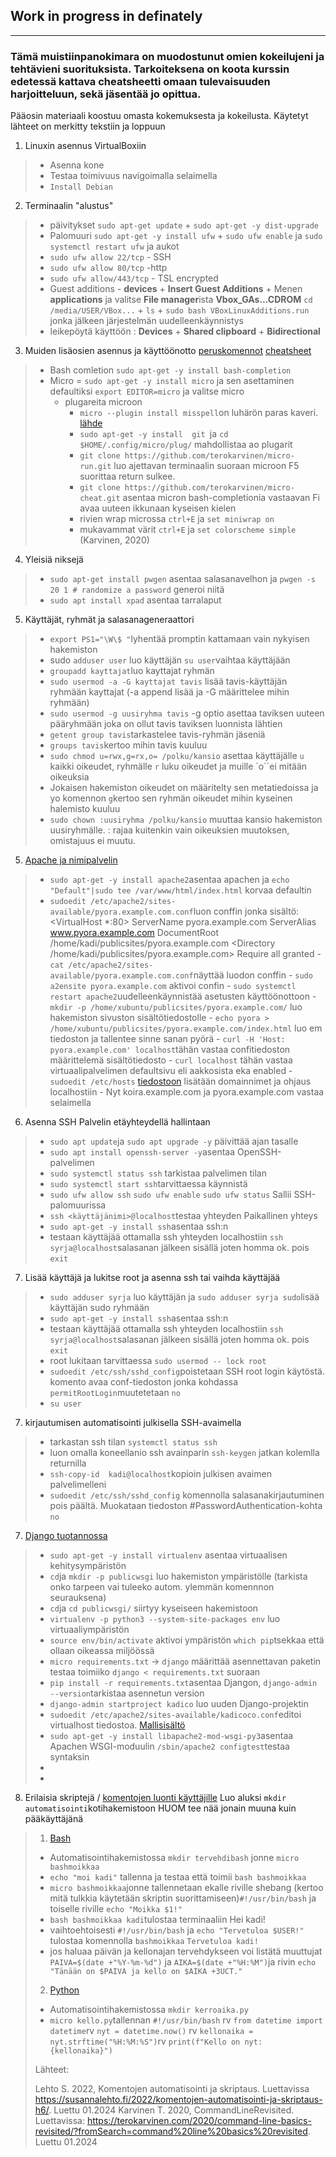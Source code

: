 ## Work in progress in definately

--- 

### Tämä muistiinpanokimara on muodostunut omien kokeilujeni ja tehtävieni suorituksista. Tarkoiteksena on koota kurssin edetessä kattava cheatsheetti omaan tulevaisuuden harjoitteluun, sekä jäsentää jo opittua. 
Pääosin materiaali koostuu omasta kokemuksesta ja kokeilusta. Käytetyt lähteet on merkitty tekstiin ja loppuun

1. Linuxin asennus VirtualBoxiin
 > - Asenna kone
 > - Testaa toimivuus navigoimalla selaimella
 > - `Install Debian`
   
2. Terminaalin "alustus"
>  - päivitykset
>     `sudo apt-get update` + `sudo apt-get -y dist-upgrade`
>  - Palomuuri
>     `sudo apt-get -y install ufw` + `sudo ufw enable` ja `sudo systemctl restart ufw`
>    ja aukot
>   - `sudo ufw allow 22/tcp` - SSH
>   - `sudo ufw allow 80/tcp` -http
>   - `sudo ufw allow/443/tcp` - TSL encrypted
>  - Guest additions - **devices** + **Insert Guest Additions** + Menen **applications** ja valitse **File manager**ista **Vbox_GAs...CDROM**
>        `cd /media/USER/VBox...` + `ls` + `sudo bash VBoxLinuxAdditions.run` jonka jälkeen järjestelmän uudelleenkäynnistys
>  - leikepöytä käyttöön : **Devices** + **Shared clipboard** + **Bidirectional**

3. Muiden lisäosien asennus ja käyttöönotto [peruskomennot](https://terokarvinen.com/2020/command-line-basics-revisited/?fromSearch=command%20line%20basics%20revisited) [cheatsheet](https://terokarvinen.com/2022/command-palette-cheatsheet-run-and-make-micro/)
>  - Bash comletion `sudo apt-get -y install bash-completion` 
>  - Micro = `sudo apt-get -y install micro` ja sen asettaminen defaultiksi `export EDITOR=micro` ja valitse micro
>    - plugareita microon
>       - `micro --plugin install misspell`on luhärön paras kaveri. [lähde](https://github.com/CamilleScholtz/micro-misspell-plugin)
>       - `sudo apt-get -y install  git `ja `cd $HOME/.config/micro/plug/` mahdollistaa ao plugarit
>       -  `git clone https://github.com/terokarvinen/micro-run.git` luo ajettavan terminaalin suoraan microon F5 suorittaa return sulkee. 
>       - `git clone https://github.com/terokarvinen/micro-cheat.git` asentaa micron bash-completionia vastaavan Fi avaa uuteen ikkunaan kyseisen kielen
>        - rivien wrap microssa `ctrl+E` ja `set miniwrap on`
>        - mukavammat värit `ctrl+E` ja `set colorscheme simple` (Karvinen, 2020)
>

4. Yleisiä niksejä
>    - `sudo apt-get install pwgen` asentaa salasanavelhon ja `pwgen -s 20 1 # randomize a password` generoi niitä
>    - `sudo apt install xpad` asentaa tarralaput

5. Käyttäjät, ryhmät ja salasanageneraattori
>    - `export PS1="\W\$ "`lyhentää promptin kattamaan vain nykyisen hakemiston
>    - sudo `adduser user` luo käyttäjän `su user`vaihtaa käyttäjään
>    - `groupadd kayttajat`luo kayttajat ryhmän
>    - `sudo usermod -a -G kayttajat tavis` lisää tavis-käyttäjän ryhmään kayttajat (-a append lisää ja -G määrittelee mihin ryhmään)
>    - `sudo usermod -g uusiryhma tavis` -g optio asettaa taviksen uuteen pääryhmään joka on ollut tavis taviksen luonnista lähtien
>    - `getent group tavis`tarkastelee tavis-ryhmän jäseniä
>    - `groups tavis`kertoo mihin tavis kuuluu
>    -  `sudo chmod u=rwx,g=rx,o= /polku/kansio` asettaa käyttäjälle `u` kaikki oikeudet, ryhmälle `r` luku oikeudet ja muille `o``ei mitään oikeuksia
>    -  Jokaisen hakemiston oikeudet on määritelty sen metatiedoissa ja yo komennon `g`kertoo sen ryhmän oikeudet mihin kyseinen halemisto kuuluu
>    -   `sudo chown :uusiryhma /polku/kansio` muuttaa  kansio hakemiston uusiryhmälle. : rajaa kuitenkin vain oikeuksien muutoksen, omistajuus ei muutu.

5. [Apache ja nimipalvelin](https://httpd.apache.org/docs/2.4/vhosts/name-based.html)
>    - `sudo apt-get -y install apache2`asentaa apachen ja `echo "Default"|sudo tee /var/www/html/index.html` korvaa defaultin
>    - `sudoedit /etc/apache2/sites-available/pyora.example.com.conf`luon conffin jonka sisältö:
>          <VirtualHost *:80>
>         ServerName pyora.example.com
>         ServerAlias www.pyora.example.com
>          DocumentRoot /home/kadi/publicsites/pyora.example.com
>          <Directory /home/kadi/publicsites/pyora.example.com>
>            Require all granted
>          </Directory>
>         </VirtualHost>
>     - `cat /etc/apache2/sites-available/pyora.example.com.conf`näyttää luodon conffin
>     - `sudo a2ensite pyora.example.com` aktivoi confin
>     - `sudo systemctl restart apache2`uudelleenkäynnistää asetusten käyttöönottoon
>     - `mkdir -p /home/xubuntu/publicsites/pyora.example.com/` luo hakemiston sivuston sisältötiedostolle
>     - `echo pyora > /home/xubuntu/publicsites/pyora.example.com/index.html` luo em tiedoston ja tallentee sinne sanan pyörä
>     - `curl -H 'Host: pyora.example.com' localhost`tähän vastaa confitiedoston määrittelemä sisältötiedosto
>     - `curl localhost`  tähän vastaa virtuaalipalvelimen defaultsivu eli aakkosista eka enabled
>     - `sudoedit /etc/hosts` [tiedostoon](https://terokarvinen.com/2018/04/10/name-based-virtual-hosts-on-apache-multiple-websites-to-single-ip-address/) lisätään domainnimet ja ohjaus localhostiin 
>     - Nyt koira.example.com ja pyora.example.com vastaa selaimella

6. Asenna SSH
   Palvelin etäyhteydellä hallintaan
>  -  `sudo apt update`ja `sudo apt upgrade -y` päivittää ajan tasalle
>  -  `sudo apt install openssh-server -y`asentaa OpenSSH-palvelimen
>  -  `sudo systemctl status ssh` tarkistaa palvelimen tilan
>  -  `sudo systemctl start ssh`tarvittaessa käynnistä
>  -  `sudo ufw allow ssh` `sudo ufw enable` `sudo ufw status` Sallii SSH-palomuurissa
>  -  `ssh <käyttäjänimi>@localhost`testaa yhteyden
  Paikallinen yhteys
>  - `sudo apt-get -y install ssh`asentaa ssh:n
> - testaan käyttäjää ottamalla ssh yhteyden localhostiin `ssh syrja@localhost`salasanan jälkeen sisällä joten homma ok. pois `exit`


7. Lisää käyttäjä ja lukitse root ja asenna ssh tai vaihda käyttäjää

>    - `sudo adduser syrja` luo käyttäjän ja `sudo adduser syrja sudo`lisää käyttäjän sudo ryhmään
>    - `sudo apt-get -y install ssh`asentaa ssh:n
>    - testaan käyttäjää ottamalla ssh yhteyden localhostiin `ssh syrja@localhost`salasanan jälkeen sisällä joten homma ok. pois `exit`
>    - root lukitaan tarvittaessa `sudo usermod -- lock root`
>    - `sudoedit /etc/ssh/sshd_config`poistetaan SSH root login käytöstä. komento avaa conf-tiedoston jonka kohdassa `permitRootLogin`muutetetaan `no`
>    - `su user`
       
7.  kirjautumisen automatisointi julkisella SSH-avaimella
>   - tarkastan ssh tilan `systemctl status ssh`
>   - luon omalla koneellanio ssh avainparin `ssh-keygen` jatkan kolemlla returnilla
>   - `ssh-copy-id  kadi@localhost`kopioin julkisen avaimen palvelimelleni
>   - `sudoedit /etc/ssh/sshd_config` komennolla salasanakirjautuminen pois päältä. Muokataan tiedoston #PasswordAuthentication-kohta `no`
    
7.  [Django tuotannossa](https://terokarvinen.com/2022/deploy-django/?fromSearch=django)
>  - `sudo apt-get -y install virtualenv` asentaa virtuaalisen kehitysympäristön
>  - `cd`ja `mkdir -p publicwsgi` luo hakemiston ympäristölle (tarkista onko tarpeen vai tuleeko autom. ylemmän komennnon seurauksena)
>  - `cd`ja `cd publicwsgi/` siirtyy kyseiseen hakemistoon
>  - `virtualenv -p python3 --system-site-packages env` luo virtuaaliympäristön
>  - `source env/bin/activate` aktivoi ympäristön `which pip`tsekkaa että ollaan oikeassa miljöössä
>  - `micro requirements.txt` -> `django` määrittää asennettavan paketin testaa toimiiko `django < requirements.txt` suoraan
>  - `pip install -r requirements.txt`asentaa Djangon, `django-admin --version`tarkistaa asennetun version
>  - `django-admin startproject kadico` luo uuden Django-projektin
>  - `sudoedit /etc/apache2/sites-available/kadicoco.conf`editoi virtualhost tiedostoa. [Mallisisältö](https://github.com/syjaka/Linux-Palvelimet-2024/blob/main/images/6.110_kadico_conf.png)
>  - `sudo apt-get -y install libapache2-mod-wsgi-py3`asentaa Apachen WSGI-moduulin `/sbin/apache2 configtest`testaa syntaksin
>  - 
>  - 

8.  Erilaisia skriptejä / [komentojen luonti käyttäjille](https://susannalehto.fi/2022/komentojen-automatisointi-ja-skriptaus-h6/)
   Luo aluksi `mkdir automatisointi`kotihakemistoon HUOM tee nää jonain muuna kuin pääkäyttäjänä
> 1. [Bash]()
>  - Automatisointihakemistossa `mkdir tervehdibash` jonne `micro bashmoikkaa`
>  - `echo "moi kadi"` tallenna ja testaa että toimii `bash bashmoikkaa`
>  - `micro bashmoikkaa`jonne tallennetaan ekalle riville shebang (kertoo mitä tulkkia käytetään skriptin suorittamiseen)`#!/usr/bin/bash` ja toiselle riville `echo "Moikka $1!"`
>  -  `bash bashmoikkaa kadi`tulostaa terminaaliin Hei kadi! 
>  -  vaihtoehtoisesti `#!/usr/bin/bash` ja `echo "Tervetuloa $USER!"` tulostaa komennolla `bashmoikkaa` `Tervetuloa kadi!`
>  -  jos haluaa päivän ja kellonajan tervehdykseen voi listätä muuttujat `PAIVA=$(date +"%Y-%m-%d")` ja `AIKA=$(date +"%H:%M")`ja rivin `echo "Tänään on $PAIVA ja kello on $AIKA +3UCT."`
> 2. [Python]()
>  - Automatisointihakemistossa `mkdir kerroaika.py`
>  - `micro kello.py`tallennan `#!/usr/bin/bash` rv `from datetime import datetime`rv `nyt = datetime.now()` rv `kellonaika = nyt.strftime("%H:%M:%S")`rv `print(f"Kello on nyt: {kellonaika}")`
>
> Lähteet:
>
> Lehto S. 2022, Komentojen automatisointi ja skriptaus. Luettavissa https://susannalehto.fi/2022/komentojen-automatisointi-ja-skriptaus-h6/. Luettu 01.2024
> Karvinen T. 2020, CommandLineRevisited. Luettavissa: https://terokarvinen.com/2020/command-line-basics-revisited/?fromSearch=command%20line%20basics%20revisited. Luettu 01.2024

